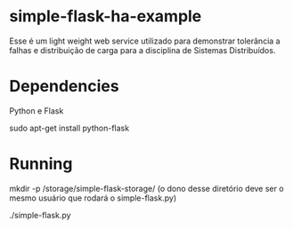 # simple-flask-ha-example
Esse é um light weight web service utilizado para demonstrar tolerância a falhas e distribuição de carga para a disciplina de Sistemas Distribuídos.

# Dependencies
Python e Flask

sudo apt-get install python-flask

# Running
mkdir -p /storage/simple-flask-storage/ (o dono desse diretório deve ser o mesmo usuário que rodará o simple-flask.py)


./simple-flask.py

